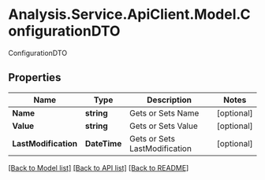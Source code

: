 # Analysis.Service.ApiClient.Model.ConfigurationDTO
ConfigurationDTO

## Properties

Name | Type | Description | Notes
------------ | ------------- | ------------- | -------------
**Name** | **string** | Gets or Sets Name | [optional] 
**Value** | **string** | Gets or Sets Value | [optional] 
**LastModification** | **DateTime** | Gets or Sets LastModification | [optional] 

[[Back to Model list]](../README.md#documentation-for-models) [[Back to API list]](../README.md#documentation-for-api-endpoints) [[Back to README]](../README.md)

